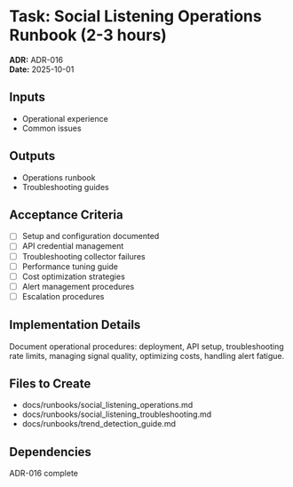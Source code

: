 # Task: Social Listening Operations Runbook (2-3 hours)
**ADR:** ADR-016  
**Date:** 2025-10-01

## Inputs
- Operational experience
- Common issues

## Outputs
- Operations runbook
- Troubleshooting guides

## Acceptance Criteria
- [ ] Setup and configuration documented
- [ ] API credential management
- [ ] Troubleshooting collector failures
- [ ] Performance tuning guide
- [ ] Cost optimization strategies
- [ ] Alert management procedures
- [ ] Escalation procedures

## Implementation Details
Document operational procedures: deployment, API setup, troubleshooting rate limits, managing signal quality, optimizing costs, handling alert fatigue.

## Files to Create
- docs/runbooks/social_listening_operations.md
- docs/runbooks/social_listening_troubleshooting.md
- docs/runbooks/trend_detection_guide.md

## Dependencies
ADR-016 complete